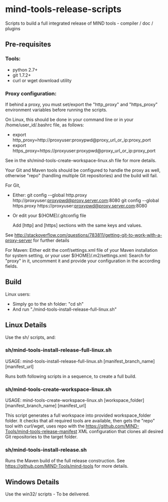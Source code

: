 # mind-tools-release-scripts
Scripts to build a full integrated release of MIND tools - compiler / doc / plugins

## Pre-requisites

### Tools:
* python 2.7+
* git 1.7.2+
* curl or wget download utility

### Proxy configuration:

If behind a proxy, you must set/export the "http_proxy" and "https_proxy" environment variables before running the scripts.

On Linux, this should be done in your command line or in your /home/user_id/.bashrc file, as follows:
* export http_proxy=http://proxyuser:proxypwd@proxy_url_or_ip:proxy_port
* export https_proxy=https://proxyuser:proxypwd@proxy_url_or_ip:proxy_port

See in the sh/mind-tools-create-workspace-linux.sh file for more details.

Your Git and Maven tools should be configured to handle the proxy as well, otherwise "repo" (handling multiple Git repositories) and the build will fail.

For Git,

* Either:
    git config --global http.proxy http://proxyuser:proxypwd@proxy.server.com:8080
    git config --global https.proxy https://proxyuser:proxypwd@proxy.server.com:8080

* Or edit your $(HOME)/.gitconfig file 

    Add [http] and [https] sections with the same keys and values.

See http://stackoverflow.com/questions/783811/getting-git-to-work-with-a-proxy-server for further details

For Maven:
Either edit the conf/settings.xml file of your Maven installation for system setting, or your user $(HOME)/.m2/settings.xml: Search for "proxy" in it, uncomment it and provide your configuration in the according fields.

## Build

Linux users:
* Simply go to the sh folder: "cd sh"
* And run "./mind-tools-install-release-full-linux.sh"

## Linux Details

Use the sh/ scripts, and:

### sh/mind-tools-install-release-full-linux.sh

USAGE: mind-tools-install-release-full-linux.sh [manifest_branch_name] [manifest_url]

Runs both following scripts in a sequence, to create a full build.

### sh/mind-tools-create-workspace-linux.sh

USAGE: mind-tools-create-workspace-linux.sh [workspace_folder] [manifest_branch_name] [manifest_url]

This script generates a full workspace into provided workspace_folder folder.
It checks that all required tools are available, then gets the "repo" tool with curl/wget, uses repo with the https://github.com/MIND-Tools/mind-tools-release-manifest XML configuration that clones all desired Git repositories to the target folder.

### sh/mind-tools-install-release.sh

Runs the Maven build of the full release construction.
See https://github.com/MIND-Tools/mind-tools for more details.

## Windows Details

Use the win32/ scripts - To be delivered.
